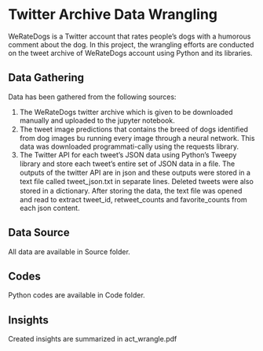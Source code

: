 # Twitter Archive Data Wrangling
WeRateDogs is a Twitter account that rates people’s dogs with a humorous comment about the dog. In this project, the wrangling efforts are conducted on the tweet archive of WeRateDogs account using Python and its libraries.
## Data Gathering
Data has been gathered from the following sources:

1.	The WeRateDogs twitter archive which is given to be downloaded manually and uploaded to the jupyter notebook.
2.	The tweet image predictions that contains the breed of dogs identiﬁed from dog images bu running every image through a neural network. This data was downloaded programmati-cally using the requests library.
3.	The Twitter API for each tweet’s JSON data using Python’s Tweepy library and store each tweet’s entire set of JSON data in a ﬁle. The outputs of the twitter API are in json and these outputs were stored in a text ﬁle called tweet_json.txt in separate lines. Deleted tweets were also stored in a dictionary. After storing the data, the text ﬁle was opened and read to extract tweet_id, retweet_counts and favorite_counts from each json content.
## Data Source
All data are available in Source folder.
## Codes
Python codes are available in Code folder.
## Insights
Created insights are summarized in act_wrangle.pdf
